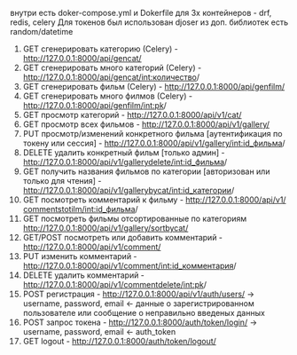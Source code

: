 внутри есть doker-compose.yml и Dokerfile для 3х контейнеров - drf, redis, celery
Для токенов был использован djoser
из доп. библиотек есть random/datetime

1) GET сгенерировать категорию (Сelery) - http://127.0.0.1:8000/api/gencat/
2) GET сгенерировать много категорий (Сelery) - http://127.0.0.1:8000/api/gencat/<int:количество>/
3) GET сгенерировать фильм (Сelery) - http://127.0.0.1:8000/api/genfilm/
4) GET сгенерировать много филмов (Сelery) - http://127.0.0.1:8000/api/genfilm/<int:pk>/
5) GET просмотр категорий - http://127.0.0.1:8000/api/v1/cat/
6) GET просмотр всех фильмов - http://127.0.0.1:8000/api/v1/gallery/
7) PUT просмотр/изменений конкретного фильма [аутентификация по токену или сессия] - http://127.0.0.1:8000/api/v1/gallery/<int:id_фильма>/
8) DELETE удалить конкретный фильм [только админ] - http://127.0.0.1:8000/api/v1/gallerydelete/<int:id_фильма>/
9) GET получить названия фильмов по категории [авторизован или только для чтения] - http://127.0.0.1:8000/api/v1/gallerybycat/<int:id_категории>/
10) GET посмотреть комментарий к фильму - http://127.0.0.1:8000/api/v1/сommentstotilm/<int:id_фильма>/
11) GET посмотреть фильмы отсортированные по категориям http://127.0.0.1:8000/api/v1/gallery/sortbycat/
12) GET/POST посмотреть или добавить комментарий - http://127.0.0.1:8000/api/v1/comment/
13) PUT изменить комментарий - http://127.0.0.1:8000/api/v1/comment/<int:id_комментария>/
14) DELETE удалить комментарий - http://127.0.0.1:8000/api/v1/commentdelete/<int:pk>/
15) POST регистрация - http://127.0.0.1:8000/api/v1/auth/users/
-> username, password, email
<- данные о зарегистрированном пользователе или сообщение о неправильно введеных данных
16) POST запрос токена - http://127.0.0.1:8000/auth/token/login/
-> username, password, email
<- auth_token
17) GET logout - http://127.0.0.1:8000/auth/token/logout/
